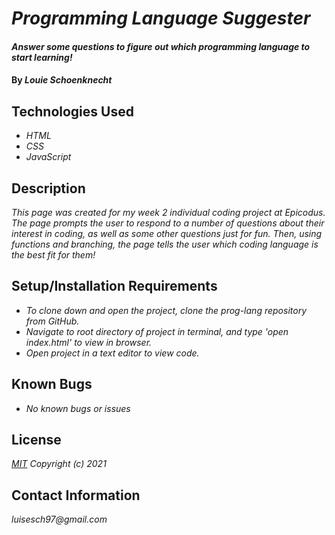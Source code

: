 # _Programming Language Suggester_

#### _Answer some questions to figure out which programming language to start learning!_

#### By _**Louie Schoenknecht**_

## Technologies Used

* _HTML_
* _CSS_
* _JavaScript_

## Description

_This page was created for my week 2 individual coding project at Epicodus. The page prompts the user to respond to a number of questions about their interest in coding, as well as some other questions just for fun. Then, using functions and branching, the page tells the user which coding language is the best fit for them!_

## Setup/Installation Requirements

* _To clone down and open the project, clone the prog-lang repository from GitHub._
* _Navigate to root directory of project in terminal, and type 'open index.html' to view in browser._
* _Open project in a text editor to view code._

## Known Bugs

* _No known bugs or issues_

## License

_[MIT](https://choosealicense.com/licenses/mit/)_
_Copyright (c) 2021_

## Contact Information

_luisesch97@gmail.com_